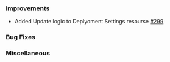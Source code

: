 ### Improvements

- Added Update logic to Deplyoment Settings resourse [#299](https://github.com/pulumi/pulumi-pulumiservice/issues/299)

### Bug Fixes

### Miscellaneous
